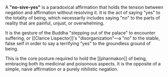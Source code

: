 A **"no-sive-yes"** is a paradoxical affirmation that holds the tension between negation and affirmation without resolving it. It is the act of saying "yes" to the totality of being, which necessarily includes saying "no" to the parts of reality that are painful, unjust, or overwhelming.

It is the gesture of the Buddha "stepping out of the palace" to encounter suffering, or [[Clarice Lispector]]'s "disorganization"—a "no" to the stable, false self in order to say a terrifying "yes" to the groundless ground of being.

This is the core posture required to hold the [[pharmakon]] of being, embracing both its medicinal and poisonous aspects. It is the opposite of a simple, naive affirmation or a purely nihilistic negation.